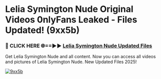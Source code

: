 # Lelia Symington Nude Original Videos 0nlyFans Leaked - Files Updated! (9xx5b)

<h3>🔴 CLICK HERE 🌐==►► <a href="https://tinyurl.com/yc6ubb5a" rel="nofollow">Lelia Symington Nude Updated Files</a></h3>

Get Lelia Symington Nude and all content. Now you can access all videos and pictures of Lelia Symington Nude. New Updated Files 2025!

[![9xx5b](https://i.imgur.com/7eu0CRL.gif)](https://tinyurl.com/yc6ubb5a)
